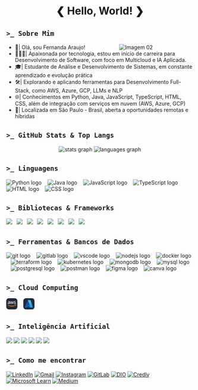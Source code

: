 <h1 align="center"> ❮ Hello, World! ❯ </h1>

## `>_ Sobre Mim`

<div>
  <img src="Img/imgperfil.jpg" alt="Imagem 02" width="200" align="right" />
  <ul>
    <li>👋| Olá, sou Fernanda Araujo!</li>
    <li>👩🏻‍💻| Apaixonada por tecnologia, estou em início de carreira para Desenvolvimento de Software, com foco em Multicloud e IA Aplicada.</li>
    <li>🎓| Estudante de Análise e Desenvolvimento de Sistemas, em constante aprendizado e evolução prática</li>
    <li>🛠️| Explorando e aplicando ferramentas para Desenvolvimento Full-Stack, como AWS, Azure, GCP, LLMs e NLP</li>
    <li>🌐| Conhecimentos em Python, Java, JavaScript, TypeScript, HTML, CSS, além de integração com serviços em nuvem (AWS, Azure, GCP)</li>
    <li>📍| Localizada em São Paulo - Brasil, aberta a oportunidades remotas e híbridas</li>
  </ul>
</div>

## `>_ GitHub Stats & Top Langs`

<div align="center">
  <img src="https://github-readme-stats.vercel.app/api?username=AraujoTech1&hide_title=false&hide_rank=false&show_icons=true&include_all_commits=true&count_private=true&disable_animations=false&theme=midnight-purple&locale=en&hide_border=false&order=1&custom_title=GitHub%20Stats" height="150" alt="stats graph" />
  <img src="https://github-readme-stats.vercel.app/api/top-langs?username=AraujoTech1&locale=en&hide_title=false&layout=compact&card_width=320&langs_count=5&theme=midnight-purple&hide_border=false&order=2" height="150" alt="languages graph" />
</div>

## `>_ Linguagens`  

<p align="left">
  <img src="https://cdn.jsdelivr.net/gh/devicons/devicon/icons/python/python-original.svg" height="30" alt="Python logo" />
  &nbsp;&nbsp;
  <img src="https://cdn.jsdelivr.net/gh/devicons/devicon/icons/java/java-original.svg" height="30" alt="Java logo" />
  &nbsp;&nbsp;
  <img src="https://cdn.jsdelivr.net/gh/devicons/devicon/icons/javascript/javascript-original.svg" height="30" alt="JavaScript logo" />
  &nbsp;&nbsp;
  <img src="https://cdn.jsdelivr.net/gh/devicons/devicon/icons/typescript/typescript-original.svg" height="30" alt="TypeScript logo" />
  &nbsp;&nbsp;
  <img src="https://cdn.jsdelivr.net/gh/devicons/devicon/icons/html5/html5-original.svg" height="30" alt="HTML logo" />
  &nbsp;&nbsp;
  <img src="https://cdn.jsdelivr.net/gh/devicons/devicon/icons/css3/css3-original.svg" height="30" alt="CSS logo" />
</p>

## `>_ Bibliotecas & Frameworks`

<p align="left">
  <img src="https://img.shields.io/badge/-Angular-DD0031?style=flat&logo=angular&logoColor=white" />
  &nbsp;
  <img src="https://img.shields.io/badge/-React-20232A?style=flat&logo=react&logoColor=61DAFB" />
  &nbsp;
  <img src="https://img.shields.io/badge/-Vue-35495E?style=flat&logo=vue.js&logoColor=4FC08D" />
  &nbsp;
  <img src="https://img.shields.io/badge/-TensorFlow-FF6F00?style=flat&logo=tensorflow&logoColor=white" />
  &nbsp;
  <img src="https://img.shields.io/badge/-Bootstrap-563D7C?style=flat&logo=bootstrap&logoColor=white" />
  &nbsp;
  <img src="https://img.shields.io/badge/-Vite-646CFF?style=flat&logo=vite&logoColor=white" />
  &nbsp;
  <img src="https://img.shields.io/badge/-Sass-CC6699?style=flat&logo=sass&logoColor=white" />
  &nbsp;
  <img src="https://img.shields.io/badge/-Tailwind-06B6D4?style=flat&logo=tailwindcss&logoColor=white" />
</p>

## `>_ Ferramentas & Bancos de Dados`

<p align="left">
  <img src="https://cdn.jsdelivr.net/gh/devicons/devicon/icons/git/git-original.svg" height="30" alt="git logo" />
  &nbsp;&nbsp;
  <img src="https://cdn.jsdelivr.net/gh/devicons/devicon/icons/gitlab/gitlab-original.svg" height="30" alt="gitlab logo" />
  &nbsp;&nbsp;
  <img src="https://cdn.jsdelivr.net/gh/devicons/devicon/icons/vscode/vscode-original.svg" height="30" alt="vscode logo" />
  &nbsp;&nbsp;
  <img src="https://cdn.jsdelivr.net/gh/devicons/devicon/icons/nodejs/nodejs-original.svg" height="30" alt="nodejs logo" />
  &nbsp;&nbsp;
  <img src="https://cdn.jsdelivr.net/gh/devicons/devicon/icons/docker/docker-original.svg" height="30" alt="docker logo" />
  &nbsp;&nbsp;
  <img src="https://cdn.jsdelivr.net/gh/devicons/devicon/icons/terraform/terraform-original.svg" height="30" alt="terraform logo" />
  &nbsp;&nbsp;
  <img src="https://cdn.simpleicons.org/kubernetes/326CE5" height="30" alt="kubernetes logo" />
  &nbsp;&nbsp;
  <img src="https://cdn.jsdelivr.net/gh/devicons/devicon/icons/mongodb/mongodb-original.svg" height="30" alt="mongodb logo" />
  &nbsp;&nbsp;
  <img src="https://cdn.jsdelivr.net/gh/devicons/devicon/icons/mysql/mysql-original.svg" height="30" alt="mysql logo" />
  &nbsp;&nbsp;
  <img src="https://cdn.jsdelivr.net/gh/devicons/devicon/icons/postgresql/postgresql-original.svg" height="30" alt="postgresql logo" />
  &nbsp;&nbsp;
  <img src="https://cdn.simpleicons.org/postman/FF6C37" height="30" alt="postman logo" />
  &nbsp;&nbsp;
  <img src="https://cdn.simpleicons.org/figma/F24E1E" height="30" alt="figma logo" />
  &nbsp;&nbsp;
  <img src="https://cdn.simpleicons.org/canva/00C4CC" height="30" alt="canva logo" />
</p>

## `>_ Cloud Computing`

<p align="left">
  <img src="https://raw.githubusercontent.com/tandpfun/skill-icons/main/icons/AWS-Dark.svg" height="30" alt="AWS logo" />
  &nbsp;&nbsp;
  <img src="https://raw.githubusercontent.com/tandpfun/skill-icons/main/icons/Azure-Dark.svg" height="30" alt="Azure logo" />
  &nbsp;&nbsp;
</p>

## `>_ Inteligência Artificial`
<div align="left">
  <img src="https://img.shields.io/badge/IoT-ff91a4?style=for-the-badge&logo=internetofthings&logoColor=white" />
  <img src="https://img.shields.io/badge/Natural%20Language%20Processing-ff91a4?style=for-the-badge&logo=openai&logoColor=white" />
  <img src="https://img.shields.io/badge/Large%20Language%20Models-ff91a4?style=for-the-badge&logo=openai&logoColor=white" />
  <img src="https://img.shields.io/badge/n8n%20Workflow%20Automation-ff91a4?style=for-the-badge&logo=n8n&logoColor=white" />
  <img src="https://img.shields.io/badge/CrewAI%20Multi%20Agent-ff91a4?style=for-the-badge&logo=ai&logoColor=white" />
  <img src="https://img.shields.io/badge/Reconhecimento%20Facial-ff91a4?style=for-the-badge&logo=opencv&logoColor=white" />
</div>

## `>_ Como me encontrar`

[![LinkedIn](https://img.shields.io/badge/LinkedIn-4c1d95?style=for-the-badge&logo=linkedin&logoColor=white)](https://www.linkedin.com/in/fernanda-araujo-dev/)
[![Gmail](https://img.shields.io/badge/Gmail-4c1d95?style=for-the-badge&logo=gmail&logoColor=white)](mailto:xfernandaaraujo@gmail.com)
[![Instagram](https://img.shields.io/badge/Instagram-4c1d95?style=for-the-badge&logo=instagram&logoColor=white)](https://www.instagram.com/AraujoTech1)
[![GitLab](https://img.shields.io/badge/GitLab-4c1d95?style=for-the-badge&logo=gitlab&logoColor=white)](https://gitlab.com/xfernandaaraujo)
[![DIO](https://img.shields.io/badge/DIO-4c1d95?style=for-the-badge&logo=codeforces&logoColor=white)](https://www.dio.me/users/xfernandaaraujo)
[![Credly](https://img.shields.io/badge/Credly-4c1d95?style=for-the-badge&logo=acclaim&logoColor=white)](https://www.credly.com/users/fernandaaraujo1)
[![Microsoft Learn](https://img.shields.io/badge/Microsoft_Learn-4c1d95?style=for-the-badge&logo=microsoft&logoColor=white)](https://learn.microsoft.com/en-us/users/fernandaaraujo-0696/?tab=credentials-tab)
[![Medium](https://img.shields.io/badge/Medium-4c1d95?style=for-the-badge&logo=medium&logoColor=white)](https://medium.com/@nandaaraujo)

